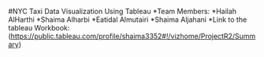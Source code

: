 #NYC Taxi Data Visualization Using Tableau 
*Team Members:
    *Hailah AlHarthi
    *Shaima Alharbi
    *Eatidal Almutairi
    *Shaima Aljahani
*Link to the tableau Workbook:
(https://public.tableau.com/profile/shaima3352#!/vizhome/ProjectR2/Summary)
